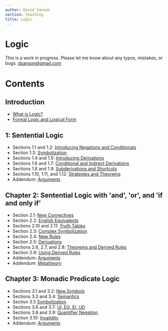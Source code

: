 ```yaml
---
author: David Sanson
section: teaching
title: Logic
...
```


<h1 class="title">
Logic
</h1>
<div class="boxed">

This is a work in progress. Please let me know about any typos,
mistakes, or bugs. <dsanson@gmail.com>

</div>

Contents
========

Introduction
------------

-   [What is Logic?](0_what_is_logic.html)
-   [Formal Logic and Logical Form](0_logical_form.html)

1: Sentential Logic
-------------------

-   Sections 1.1 and 1.2: [Introducing Negations and
    Conditionals](1-syntax.html)
-   Section 1.3: [Symbolization](1-symbolization.html)
-   Sections 1.4 and 1.5: [Introducing Derivations](1-derivations.html)
-   Sections 1.6 and 1.7: [Conditional and Indirect
    Derivations](1-conditional_and_indirect_derivations.html)
-   Sections 1.8 and 1.9: [Subderivations and
    Shortcuts](1-subderivations_and_shortcuts.html)
-   Sections 1.10, 1.11, and 1.12: [Strategies and
    Theorems](1-strategies_and_theorems.html)
-   Addendum: [Arguments](1-arguments.html)

Chapter 2: Sentential Logic with 'and', 'or', and 'if and only if'
------------------------------------------------------------------

-   Section 2.1: [New Connectives](2-new_connectives.html)
-   Section 2.2: [English Equivalents](2-english_equivalents.html)
-   Sections 2.10 and 2.11: [Truth Tables](2-truth_tables.html)
-   Section 2.3: [Complex Symbolization](2-complex_symbolization.html)
-   Section 2.4: [New Rules](2-new_rules.html)
-   Section 2.5: [Derivations](2-derivations.html)
-   Sections 2.6, 2.7, and 2.8: [Theorems and Derived
    Rules](2-theorems.html)
-   Section 2.9: [Using Derived Rules](2-strategies.html)
-   Addendum: [Arguments](2-arguments.html)
-   Addendum: [Metatheory](2-metatheory.html)

Chapter 3: Monadic Predicate Logic
----------------------------------

-   Sections 3.1 and 3.2: [New Symbols](3-symbols.html)
-   Sections 3.3 and 3.4: [Semantics](3-semantics.html)
-   Section 3.5 [Symbolization](3-symbolization.html)
-   Sections 3.6 and 3.7: [UI, EG, EI, UD](3-new_rules.html)
-   Sections 3.8 and 3.9: [Quantifier Negation](3-qn.html)
-   Section 3.10: [Invalidity](3-invalidity.html)
-   Addendum: [Arguments](3-arguments.html)
